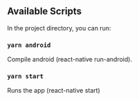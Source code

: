 
## Available Scripts

In the project directory, you can run:

### `yarn android`

Compile android (react-native run-android).

### `yarn start`

Runs the app (react-native start)
